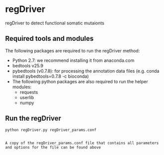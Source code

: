 # regDriver
regDriver to detect functional somatic mutaionts

## Required tools and modules

The following packages are required to run the regDriver method:
- Python 2.7: we recommend installing it from anaconda.com
- bedtools v25.9
- pybedtools (v0.7.8): for processing the annotation data files (e.g. conda install pybedtools=0.7.8 -c bioconda)
- The following python packages are also required to run the helper modules:
	- requests
	- userlib 
	- numpy
	

## Run the regDriver

	python regDriver.py regDriver_params.conf


	A copy of the regDriver_params.conf file that contains all parameters and options for the file can be found above 

